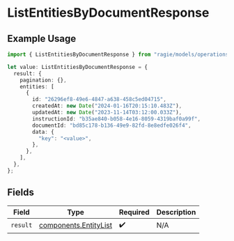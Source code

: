 # ListEntitiesByDocumentResponse

## Example Usage

```typescript
import { ListEntitiesByDocumentResponse } from "ragie/models/operations";

let value: ListEntitiesByDocumentResponse = {
  result: {
    pagination: {},
    entities: [
      {
        id: "26296ef8-49e6-4847-a638-458c5ed04715",
        createdAt: new Date("2024-01-16T20:15:10.483Z"),
        updatedAt: new Date("2023-11-14T03:12:00.033Z"),
        instructionId: "b35ae840-b058-4e16-8059-4319baf0a99f",
        documentId: "bd85c178-b136-49e9-82fd-8e8edfe026f4",
        data: {
          "key": "<value>",
        },
      },
    ],
  },
};
```

## Fields

| Field                                                          | Type                                                           | Required                                                       | Description                                                    |
| -------------------------------------------------------------- | -------------------------------------------------------------- | -------------------------------------------------------------- | -------------------------------------------------------------- |
| `result`                                                       | [components.EntityList](../../models/components/entitylist.md) | :heavy_check_mark:                                             | N/A                                                            |